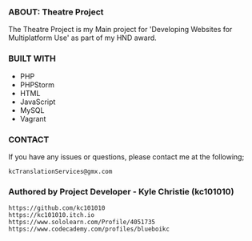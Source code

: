 ### ABOUT: Theatre Project ##########################################################################################################################################################################################################################
The Theatre Project is my Main project for 'Developing Websites for Multiplatform Use' as part of my HND award.


### BUILT WITH ###############################################################################################################################################################################################################################

- PHP
- PHPStorm
- HTML
- JavaScript
- MySQL
- Vagrant


### CONTACT #################################################################################################################################################################################################################################

If you have any issues or questions, please contact me at the following;

	kcTranslationServices@gmx.com
	
### Authored by Project Developer - Kyle Christie (kc101010) ###

    https://github.com/kc101010
    https://kc101010.itch.io
    https://www.sololearn.com/Profile/4051735
    https://www.codecademy.com/profiles/blueboikc

